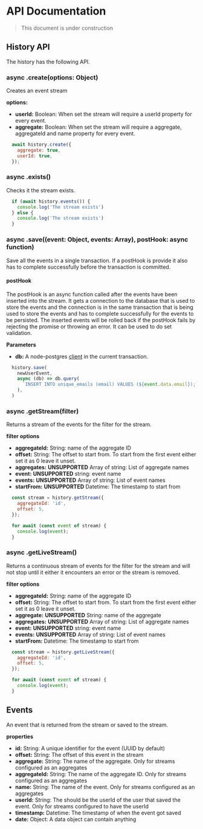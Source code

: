 # API Documentation

> This document is under construction

## History API

The history has the following API.

### async .create(options: Object)

Creates an event stream

__options:__

- __userId:__ Boolean: When set the stream will require a userId property for
  every event.
- __aggregate:__ Boolean: When set the stream will require a aggregate,
  aggregateId and name property for every event.

```js
  await history.create({
    aggregate: true,
    userId: true,
  });
```

### async .exists()

Checks it the stream exists.


```js
  if (await history.events()) {
    console.log('The stream exists')
  } else {
    console.log('The stream exists')
  }
```

### async .save((event: Object, events: Array), postHook: async function)

Save all the events in a single transaction. If a postHook is provide it also
has to complete successfully before the transaction is committed.


#### postHook

The postHook is an async function called after the events have been inserted
into the stream. It gets a connection to the database that is used to store the
events and the connection is in the same transaction that is being used to store
the events and has to complete successfully for the events to be persisted. The
inserted events will be rolled back if the postHook fails by rejecting the
promise or throwing an error.  It can be used to do set validation.

__Parameters__

- __db:__ A node-postgres [client](https://node-postgres.com/api/client) in the
  current transaction.

```js
  history.save(
    newUserEvent,
    async (db) => db.query(
      `INSERT INTO unique_emails (email) VALUES (${event.data.email});`,
    ),
  )
```

### async .getStream(filter)

Returns a stream of the events for the filter for the stream.

__filter options__

- __aggregateId:__ String: name of the aggregate ID
- __offset:__ String: The offset to start from. To start from the first event
  either set it as 0 leave it unset.
- __aggregates:__ **UNSUPPORTED** Array of string: List of aggregate names
- __event:__ **UNSUPPORTED** string: event name
- __events:__ **UNSUPPORTED** Array of string: List of event names
- __startFrom:__ **UNSUPPORTED** Datetime: The timestamp to start from

```js
  const stream = history.getStream({
    aggregateId: 'id',
    offset: 5,
  });

  for await (const event of stream) {
    console.log(event);
  }
```

### async .getLiveStream()

Returns a continuous stream of events for the filter for the stream and will not
stop until it either it encounters an error or the stream is removed.

__filter options__

- __aggregateId:__ String: name of the aggregate ID
- __offset:__ String: The offset to start from. To start from the first event
  either set it as 0 leave it unset.
- __aggregate:__ **UNSUPPORTED** String: name of the aggregate
- __aggregates:__ **UNSUPPORTED** Array of string: List of aggregate names
- __event:__ **UNSUPPORTED** string: event name
- __events:__ **UNSUPPORTED** Array of string: List of event names
- __startFrom:__ Datetime: The timestamp to start from

```js
  const stream = history.getLiveStream({
    aggregateId: 'id',
    offset: 5,
  });

  for await (const event of stream) {
    console.log(event);
  }
```

## Events

An event that is returned from the stream or saved to the stream.

__properties__

- __id:__ String: A unique identifier for the event (UUID by default)
- __offset:__ String: The offset of this event in the stream
- __aggregate:__ String: The name of the aggregate. Only for streams configured
  as an aggregates
- __aggregateId:__ String: The name of the aggregate ID. Only for streams
  configured as an aggregates
- __name:__ String: The name of the event. Only for streams configured as an
  aggregates
- __userId:__ String: The should be the userId of the user that saved the event.
  Only for streams configured to have the userId
- __timestamp:__ Datetime: The timestamp of when the event got saved
- __date:__ Object: A data object can contain anything
